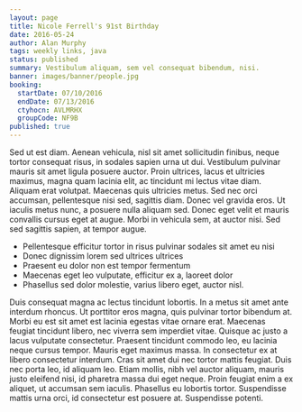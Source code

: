 ```yaml
---
layout: page
title: Nicole Ferrell's 91st Birthday
date: 2016-05-24
author: Alan Murphy
tags: weekly links, java
status: published
summary: Vestibulum aliquam, sem vel consequat bibendum, nisi.
banner: images/banner/people.jpg
booking:
  startDate: 07/10/2016
  endDate: 07/13/2016
  ctyhocn: AVLMRHX
  groupCode: NF9B
published: true
---
```

Sed ut est diam. Aenean vehicula, nisl sit amet sollicitudin finibus, neque tortor consequat risus, in sodales sapien urna ut dui. Vestibulum pulvinar mauris sit amet ligula posuere auctor. Proin ultrices, lacus et ultricies maximus, magna quam lacinia elit, ac tincidunt mi lectus vitae diam. Aliquam erat volutpat. Maecenas quis ultricies metus. Sed nec orci accumsan, pellentesque nisi sed, sagittis diam. Donec vel gravida eros. Ut iaculis metus nunc, a posuere nulla aliquam sed. Donec eget velit et mauris convallis cursus eget at augue. Morbi in vehicula sem, at auctor nisi. Sed sed sagittis sapien, at tempor augue.

* Pellentesque efficitur tortor in risus pulvinar sodales sit amet eu nisi
* Donec dignissim lorem sed ultrices ultrices
* Praesent eu dolor non est tempor fermentum
* Maecenas eget leo vulputate, efficitur ex a, laoreet dolor
* Phasellus sed dolor molestie, varius libero eget, auctor nisl.

Duis consequat magna ac lectus tincidunt lobortis. In a metus sit amet ante interdum rhoncus. Ut porttitor eros magna, quis pulvinar tortor bibendum at. Morbi eu est sit amet est lacinia egestas vitae ornare erat. Maecenas feugiat tincidunt libero, nec viverra sem imperdiet vitae. Quisque ac justo a lacus vulputate consectetur. Praesent tincidunt commodo leo, eu lacinia neque cursus tempor. Mauris eget maximus massa. In consectetur ex at libero consectetur interdum. Cras sit amet dui nec tortor mattis feugiat. Duis nec porta leo, id aliquam leo. Etiam mollis, nibh vel auctor aliquam, mauris justo eleifend nisi, id pharetra massa dui eget neque. Proin feugiat enim a ex aliquet, ut accumsan sem iaculis. Phasellus eu lobortis tortor. Suspendisse mattis urna orci, id consectetur est posuere at. Suspendisse potenti.
